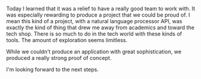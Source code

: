Today I learned that it was a relief to have a really good team to work with. It was especially rewarding to produce a project that we could be proud of. I mean this kind of a project, with a natural language processor API, was exactly the kind of thing that drew me away from academics and toward the tech shop. There is so much to do in the tech world with these kinds of tools. The amount of exploration seems limitless.

While we couldn't produce an application with great sophistication, we produced a really strong proof of concept.

I'm looking forward to the next steps. 
